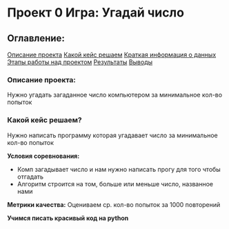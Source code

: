 # Проект 0 Игра: Угадай число

## Оглавление:
[Описание проекта]()
[Какой кейс решаем]()
[Краткая информация о данных]()
[Этапы работы над проектом]()
[Результаты]()
[Выводы]()

### Описание проекта:
Нужно угадать загаданное число компьютером за минимальное кол-во попыток

### Какой кейс решаем?
Нужно написать программу которая угадавает число за минимальное кол-во попыток

**Условия соревнования:**
- Комп загадывает число и нам нужно написать прогу для того чтобы отгадать
- Алгоритм строится на том, больше или меньше число, названное нами

**Метрики качества:**
Оцениваем ср. кол-во попыток за 1000 повторений

**Учимся писать красивый код на python**